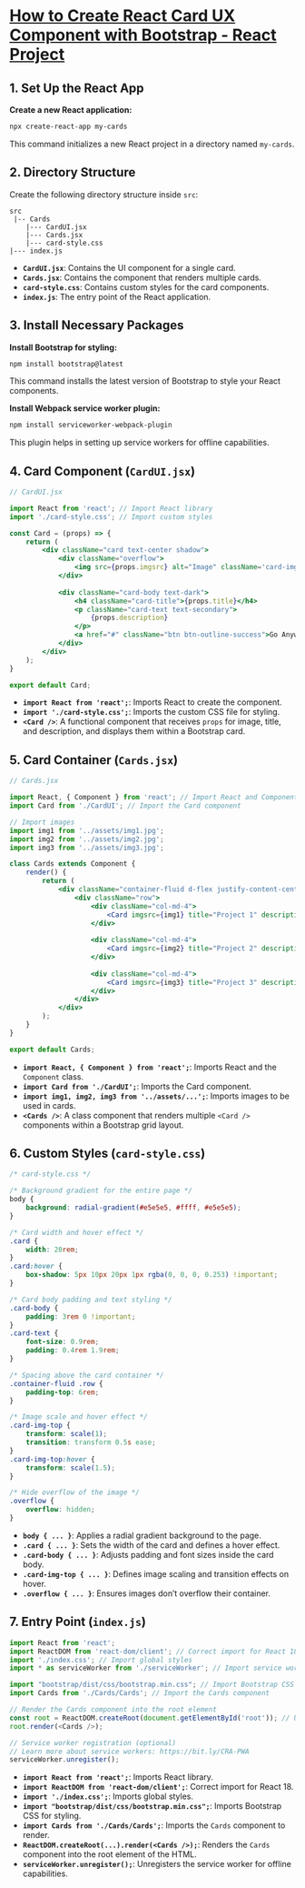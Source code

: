 # [How to Create React Card UX Component with Bootstrap - React Project](https://youtu.be/rH9jM-8hAD8)

## 1. Set Up the React App

**Create a new React application:**
```bash
npx create-react-app my-cards
```
This command initializes a new React project in a directory named `my-cards`.

## 2. Directory Structure

Create the following directory structure inside `src`:
```
src
 |-- Cards
    |--- CardUI.jsx
    |--- Cards.jsx
    |--- card-style.css
|--- index.js
```
- **`CardUI.jsx`**: Contains the UI component for a single card.
- **`Cards.jsx`**: Contains the component that renders multiple cards.
- **`card-style.css`**: Contains custom styles for the card components.
- **`index.js`**: The entry point of the React application.

## 3. Install Necessary Packages

**Install Bootstrap for styling:**
```bash
npm install bootstrap@latest
```
This command installs the latest version of Bootstrap to style your React components.

**Install Webpack service worker plugin:**
```bash
npm install serviceworker-webpack-plugin
```
This plugin helps in setting up service workers for offline capabilities.

## 4. Card Component (`CardUI.jsx`)

```jsx
// CardUI.jsx

import React from 'react'; // Import React library
import './card-style.css'; // Import custom styles

const Card = (props) => {
	return (
		<div className="card text-center shadow">
			<div className="overflow">
				<img src={props.imgsrc} alt="Image" className='card-img-top' />
			</div>
			
			<div className="card-body text-dark">
				<h4 className="card-title">{props.title}</h4>
				<p className="card-text text-secondary">
					{props.description}
				</p>
				<a href="#" className="btn btn-outline-success">Go Anywhere</a>
			</div>
		</div>
	);
}

export default Card;
```
- **`import React from 'react';`**: Imports React to create the component.
- **`import './card-style.css';`**: Imports the custom CSS file for styling.
- **`<Card />`**: A functional component that receives `props` for image, title, and description, and displays them within a Bootstrap card.

## 5. Card Container (`Cards.jsx`)

```jsx
// Cards.jsx

import React, { Component } from 'react'; // Import React and Component
import Card from './CardUI'; // Import the Card component

// Import images
import img1 from '../assets/img1.jpg';
import img2 from '../assets/img2.jpg';
import img3 from '../assets/img3.jpg';

class Cards extends Component {
	render() {
		return (
			<div className="container-fluid d-flex justify-content-center">
				<div className="row">
					<div className="col-md-4">
						<Card imgsrc={img1} title="Project 1" description="This is project 1 description" />
					</div>
					
					<div className="col-md-4">
						<Card imgsrc={img2} title="Project 2" description="This is project 2 description" />
					</div>
					
					<div className="col-md-4">
						<Card imgsrc={img3} title="Project 3" description="This is project 3 description" />
					</div>
				</div>
			</div>
		);
	}
}

export default Cards;
```
- **`import React, { Component } from 'react';`**: Imports React and the `Component` class.
- **`import Card from './CardUI';`**: Imports the Card component.
- **`import img1, img2, img3 from '../assets/...';`**: Imports images to be used in cards.
- **`<Cards />`**: A class component that renders multiple `<Card />` components within a Bootstrap grid layout.

## 6. Custom Styles (`card-style.css`)

```css
/* card-style.css */

/* Background gradient for the entire page */
body {
	background: radial-gradient(#e5e5e5, #ffff, #e5e5e5);	
}

/* Card width and hover effect */
.card {
	width: 20rem;
}
.card:hover {
	box-shadow: 5px 10px 20px 1px rgba(0, 0, 0, 0.253) !important;
}

/* Card body padding and text styling */
.card-body {
	padding: 3rem 0 !important;
}
.card-text {
	font-size: 0.9rem;
	padding: 0.4rem 1.9rem;
}

/* Spacing above the card container */
.container-fluid .row {
	padding-top: 6rem;
}

/* Image scale and hover effect */
.card-img-top {
	transform: scale(1);
	transition: transform 0.5s ease;
}
.card-img-top:hover {
	transform: scale(1.5);
}

/* Hide overflow of the image */
.overflow {
	overflow: hidden;
}
```
- **`body { ... }`**: Applies a radial gradient background to the page.
- **`.card { ... }`**: Sets the width of the card and defines a hover effect.
- **`.card-body { ... }`**: Adjusts padding and font sizes inside the card body.
- **`.card-img-top { ... }`**: Defines image scaling and transition effects on hover.
- **`.overflow { ... }`**: Ensures images don’t overflow their container.

## 7. Entry Point (`index.js`)

```js
import React from 'react';
import ReactDOM from 'react-dom/client'; // Correct import for React 18+
import './index.css'; // Import global styles
import * as serviceWorker from './serviceWorker'; // Import service worker setup

import "bootstrap/dist/css/bootstrap.min.css"; // Import Bootstrap CSS
import Cards from './Cards/Cards'; // Import the Cards component

// Render the Cards component into the root element
const root = ReactDOM.createRoot(document.getElementById('root')); // Updated for React 18+
root.render(<Cards />);

// Service worker registration (optional)
// Learn more about service workers: https://bit.ly/CRA-PWA
serviceWorker.unregister();
```
- **`import React from 'react';`**: Imports React library.
- **`import ReactDOM from 'react-dom/client';`**: Correct import for React 18.
- **`import './index.css';`**: Imports global styles.
- **`import "bootstrap/dist/css/bootstrap.min.css";`**: Imports Bootstrap CSS for styling.
- **`import Cards from './Cards/Cards';`**: Imports the `Cards` component to render.
- **`ReactDOM.createRoot(...).render(<Cards />);`**: Renders the `Cards` component into the root element of the HTML.
- **`serviceWorker.unregister();`**: Unregisters the service worker for offline capabilities.
